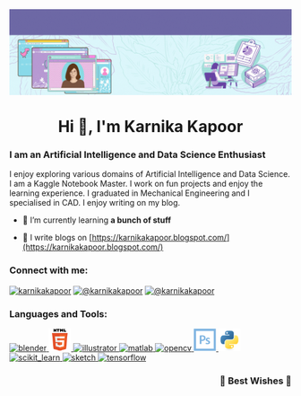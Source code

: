 <a href="https://github.com/KarnikaKapoor/">
  <img align="center"    src="https://github.com/KarnikaKapoor/karnikakapoor/blob/main/Pink%20and%20Purple%20Floral%20Patterned%20General%20Linkedin%20Banner%20(1).gif?raw=true" />
</a>


<h1 align="center">Hi 👋, I'm Karnika Kapoor</h1>
<h3>I am an Artificial Intelligence and Data Science Enthusiast </h3>
I enjoy exploring various domains of Artificial Intelligence and Data Science. I am a Kaggle Notebook Master. I work on fun projects and enjoy the learning experience. I graduated in Mechanical Engineering and I specialised in CAD. I enjoy writing on my blog. 

- 🌱 I’m currently learning **a bunch of stuff**

- 📝 I write blogs on [https://karnikakapoor.blogspot.com/](https://karnikakapoor.blogspot.com/)



<h3 align="left">Connect with me:</h3>
<p align="left">
<a href="https://twitter.com/karnikakapoor" target="blank"><img align="center" src="https://raw.githubusercontent.com/rahuldkjain/github-profile-readme-generator/master/src/images/icons/Social/twitter.svg" alt="karnikakapoor" height="30" width="40" /></a>
<a href="https://kaggle.com/@karnikakapoor" target="blank"><img align="center" src="https://raw.githubusercontent.com/rahuldkjain/github-profile-readme-generator/master/src/images/icons/Social/kaggle.svg" alt="@karnikakapoor" height="30" width="40" /></a>
<a href="https://instagram.com/@karnikakapoor" target="blank"><img align="center" src="https://raw.githubusercontent.com/rahuldkjain/github-profile-readme-generator/master/src/images/icons/Social/instagram.svg" alt="@karnikakapoor" height="30" width="40" /></a>

</p>

<h3 align="left">Languages and Tools:</h3>
<p align="left"> <a href="https://www.blender.org/" target="_blank"> <img src="https://download.blender.org/branding/community/blender_community_badge_white.svg" alt="blender" width="40" height="40"/> </a> <a href="https://www.w3.org/html/" target="_blank"> <img src="https://raw.githubusercontent.com/devicons/devicon/master/icons/html5/html5-original-wordmark.svg" alt="html5" width="40" height="40"/> </a> <a href="https://www.adobe.com/in/products/illustrator.html" target="_blank"> <img src="https://www.vectorlogo.zone/logos/adobe_illustrator/adobe_illustrator-icon.svg" alt="illustrator" width="40" height="40"/> </a> <a href="https://www.mathworks.com/" target="_blank"> <img src="https://upload.wikimedia.org/wikipedia/commons/2/21/Matlab_Logo.png" alt="matlab" width="40" height="40"/> </a> <a href="https://opencv.org/" target="_blank"> <img src="https://www.vectorlogo.zone/logos/opencv/opencv-icon.svg" alt="opencv" width="40" height="40"/> </a> <a href="https://www.photoshop.com/en" target="_blank"> <img src="https://raw.githubusercontent.com/devicons/devicon/master/icons/photoshop/photoshop-line.svg" alt="photoshop" width="40" height="40"/> </a> <a href="https://www.python.org" target="_blank"> <img src="https://raw.githubusercontent.com/devicons/devicon/master/icons/python/python-original.svg" alt="python" width="40" height="40"/> </a> <a href="https://scikit-learn.org/" target="_blank"> <img src="https://upload.wikimedia.org/wikipedia/commons/0/05/Scikit_learn_logo_small.svg" alt="scikit_learn" width="40" height="40"/> </a> <a href="https://www.sketch.com/" target="_blank"> <img src="https://www.vectorlogo.zone/logos/sketchapp/sketchapp-icon.svg" alt="sketch" width="40" height="40"/> </a> <a href="https://www.tensorflow.org" target="_blank"> <img src="https://www.vectorlogo.zone/logos/tensorflow/tensorflow-icon.svg" alt="tensorflow" width="40" height="40"/> </a> </p>

<h3 align="right">🌈 Best Wishes 🌈</h3>
